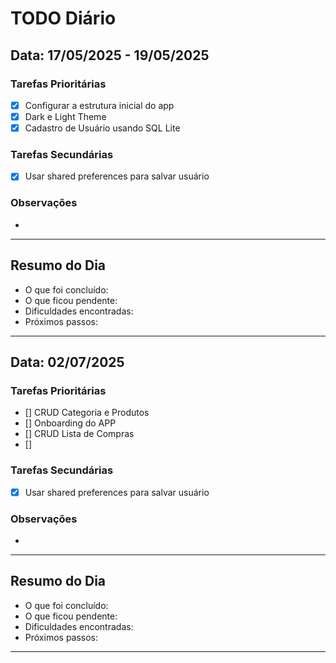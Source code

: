 # TODO Diário

## Data: 17/05/2025 - 19/05/2025

### Tarefas Prioritárias
- [x] Configurar a estrutura inicial do app
- [x] Dark e Light Theme
- [X] Cadastro de Usuário usando SQL Lite

### Tarefas Secundárias
- [X] Usar shared preferences para salvar usuário

### Observações
- <!-- Anotações importantes do dia -->

---

## Resumo do Dia
- O que foi concluído:
- O que ficou pendente:
- Dificuldades encontradas:
- Próximos passos:
-----

## Data: 02/07/2025 

### Tarefas Prioritárias
- [] CRUD Categoria e Produtos
- [] Onboarding do APP
- [] CRUD Lista de Compras
- []

### Tarefas Secundárias
- [X] Usar shared preferences para salvar usuário

### Observações
- <!-- Anotações importantes do dia -->

---

## Resumo do Dia
- O que foi concluído:
- O que ficou pendente:
- Dificuldades encontradas:
- Próximos passos:
-----
